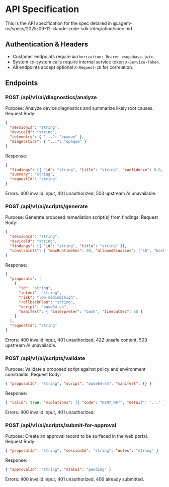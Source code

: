# API Specification

This is the API specification for the spec detailed in @.agent-os/specs/2025-09-12-claude-code-sdk-integration/spec.md

## Authentication & Headers

- Customer endpoints require `Authorization: Bearer <supabase-jwt>`.
- System-to-system calls require internal service token `X-Service-Token`.
- All endpoints accept optional `X-Request-ID` for correlation.

## Endpoints

### POST /api/v1/ai/diagnostics/analyze

Purpose: Analyze device diagnostics and summarize likely root causes.
Request Body:

```json
{
  "sessionId": "string",
  "deviceId": "string",
  "telemetry": { "...": "opaque" },
  "diagnostics": { "...": "opaque" }
}
```

Response:

```json
{
  "findings": [{ "id": "string", "title": "string", "confidence": 0.0, "evidence": ["..."] }],
  "summary": "string",
  "requestId": "string"
}
```

Errors: 400 invalid input, 401 unauthorized, 503 upstream AI unavailable.

### POST /api/v1/ai/scripts/generate

Purpose: Generate proposed remediation script(s) from findings.
Request Body:

```json
{
  "sessionId": "string",
  "deviceId": "string",
  "findings": [{ "id": "string", "title": "string" }],
  "constraints": { "maxRuntimeSec": 60, "allowedBinaries": ["sh", "bash", "ip", "ping"] }
}
```

Response:

```json
{
  "proposals": [
    {
      "id": "string",
      "intent": "string",
      "risk": "low|medium|high",
      "rollbackPlan": "string",
      "script": "base64-sh",
      "manifest": { "interpreter": "bash", "timeoutSec": 60 }
    }
  ],
  "requestId": "string"
}
```

Errors: 400 invalid input, 401 unauthorized, 422 unsafe content, 503 upstream AI unavailable.

### POST /api/v1/ai/scripts/validate

Purpose: Validate a proposed script against policy and environment constraints.
Request Body:

```json
{ "proposalId": "string", "script": "base64-sh", "manifest": {} }
```

Response:

```json
{ "valid": true, "violations": [{ "code": "DENY_NET", "detail": "..." }], "score": 0.0 }
```

Errors: 400 invalid input, 401 unauthorized.

### POST /api/v1/ai/scripts/submit-for-approval

Purpose: Create an approval record to be surfaced in the web portal.
Request Body:

```json
{ "proposalId": "string", "sessionId": "string", "notes": "string" }
```

Response:

```json
{ "approvalId": "string", "status": "pending" }
```

Errors: 400 invalid input, 401 unauthorized, 409 already submitted.

